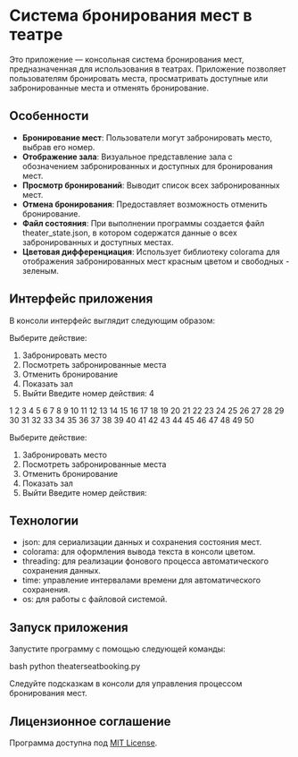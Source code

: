 # Система бронирования мест в театре

Это приложение — консольная система бронирования мест, предназначенная для использования в театрах. Приложение позволяет пользователям бронировать места, просматривать доступные или забронированные места и отменять бронирование.

## Особенности

- **Бронирование мест**: Пользователи могут забронировать место, выбрав его номер.
- **Отображение зала**: Визуальное представление зала с обозначением забронированных и доступных для бронирования мест.
- **Просмотр бронирований**: Выводит список всех забронированных мест.
- **Отмена бронирования**: Предоставляет возможность отменить бронирование.
- **Файл состояния**: При выполнении программы создается файл theater_state.json, в котором содержатся данные о всех забронированных и доступных местах.
- **Цветовая дифференциация**: Использует библиотеку colorama для отображения забронированных мест красным цветом и свободных - зеленым.

## Интерфейс приложения

В консоли интерфейс выглядит следующим образом:


Выберите действие:
1. Забронировать место
2. Посмотреть забронированные места
3. Отменить бронирование
4. Показать зал
5. Выйти
Введите номер действия: 4

  1  2  3  4  5  6  7  8  9 10
 11 12 13 14 15 16 17 18 19 20
 21 22 23 24 25 26 27 28 29 30
 31 32 33 34 35 36 37 38 39 40
 41 42 43 44 45 46 47 48 49 50

Выберите действие:
1. Забронировать место
2. Посмотреть забронированные места
3. Отменить бронирование
4. Показать зал
5. Выйти
Введите номер действия:

## Технологии

- json: для сериализации данных и сохранения состояния мест.
- colorama: для оформления вывода текста в консоли цветом.
- threading: для реализации фонового процесса автоматического сохранения данных.
- time: управление интервалами времени для автоматического сохранения.
- os: для работы с файловой системой.

## Запуск приложения

Запустите программу с помощью следующей команды:

bash
python theaterseatbooking.py

Следуйте подсказкам в консоли для управления процессом бронирования мест.

## Лицензионное соглашение

Программа доступна под [MIT License](LICENSE).
